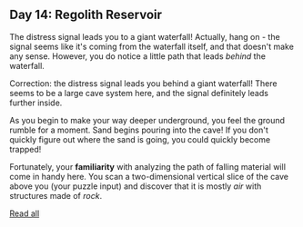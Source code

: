 ## Day 14: Regolith Reservoir

The distress signal leads you to a giant waterfall! Actually, hang on - the signal seems like it's coming from the waterfall itself, and that doesn't make any sense. However, you do notice a little path that leads _behind_ the waterfall.

Correction: the distress signal leads you behind a giant waterfall! There seems to be a large cave system here, and the signal definitely leads further inside.

As you begin to make your way deeper underground, you feel the ground rumble for a moment. Sand begins pouring into the cave! If you don't quickly figure out where the sand is going, you could quickly become trapped!

Fortunately, your **familiarity** with analyzing the path of falling material will come in handy here. You scan a two-dimensional vertical slice of the cave above you (your puzzle input) and discover that it is mostly _air_ with structures made of _rock_.

[Read all](https://adventofcode.com/2022/day/14)